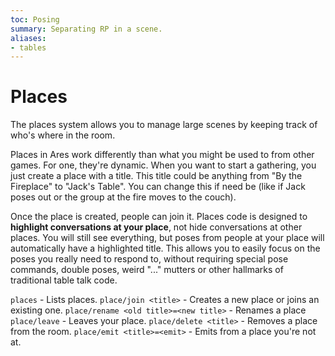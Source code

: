 ```yaml
---
toc: Posing
summary: Separating RP in a scene.
aliases:
- tables
---
```

# Places

The places system allows you to manage large scenes by keeping track of who's where in the room.

Places in Ares work differently than what you might be used to from other games.  For one, they're dynamic.  When you want to start a gathering, you just create a place with a title.  This title could be anything from "By the Fireplace" to "Jack's Table".     You can change this if need be (like if Jack poses out or the group at the fire moves to the couch).

Once the place is created, people can join it.   Places code is designed to **highlight conversations at your place**, not hide conversations at other places.  You will still see everything, but poses from people at your place will automatically have a highlighted title.   This allows you to easily focus on the poses you really need to respond to, without requiring special pose commands, double poses, weird "..." mutters or other hallmarks of traditional table talk code.


`places` - Lists places.
`place/join <title>` - Creates a new place or joins an existing one.
`place/rename <old title>=<new title>` - Renames a place
`place/leave` - Leaves your place.
`place/delete <title>` - Removes a place from the room.
`place/emit <title>=<emit>` - Emits from a place you're not at.